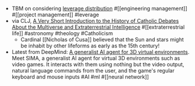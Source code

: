 - TBM on considering [leverage distribution](https://cutlefish.substack.com/p/tbm-276-leverage-distribution) #[[engineering management]] #[[project management]] #leverage
- via CLJ, [A Very Short Introduction to the History of Catholic Debates About the Multiverse and Extraterrestrial Intelligence](https://churchlifejournal.nd.edu/articles/a-very-short-introduction-to-the-history-of-catholic-debates-about-the-multiverse-and-extraterrestrial-intelligence/) #[[extraterrestrial life]] #astronomy #theology #Catholicism
	- Cardinal [[Nicholas of Cusa]] believed that the Sun and stars might be inhabit by other lifeforms as early as the 15th century!
- Latest from DeepMind: [A generalist AI agent for 3D virtual environments](https://deepmind.google/discover/blog/sima-generalist-ai-agent-for-3d-virtual-environments/). Meet SIMA, a generalist AI agent for virtual 3D environments such as video games. It interacts with them using nothing but the video output, natural language commands from the user, and the game's regular keyboard and mouse inputs #AI #ml #[[neural network]]
